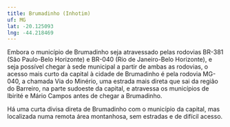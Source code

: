 ```yaml
---
title: Brumadinho (Inhotim)
uf: MG
lat: -20.125093
lng: -44.218469
---
```


Embora o município de Brumadinho seja atravessado pelas rodovias BR-381 (São Paulo-Belo Horizonte) e BR-040 (Rio de Janeiro-Belo Horizonte), e seja possível chegar à sede municipal a partir de ambas as rodovias, o acesso mais curto da capital à cidade de Brumadinho é pela rodovia MG-040, a chamada Via do Minério, uma estrada mais direta que sai da região do Barreiro, na parte sudoeste da capital, e atravessa os municípios de Ibirité e Mário Campos antes de chegar a Brumadinho.

Há uma curta divisa direta de Brumadinho com o município da capital, mas localizada numa remota área montanhosa, sem estradas e de difícil acesso.
